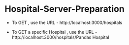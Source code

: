 # Hospital-Server-Preparation

* To GET , use the URL - http://localhost:3000/hospitals

* To GET a specific Hospital , use the URL - http://localhost:3000/hospitals/Pandas Hospital

